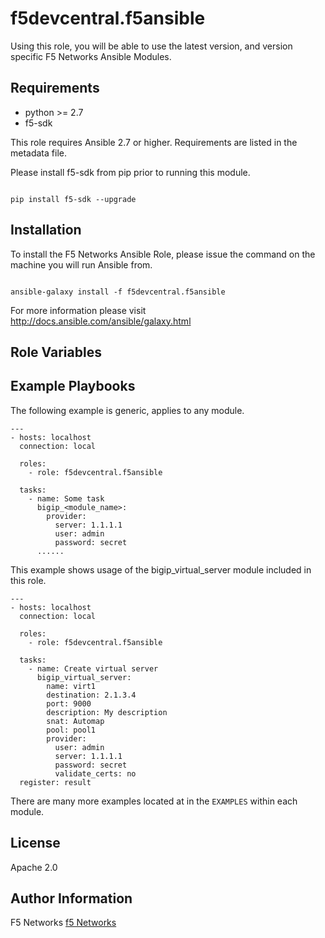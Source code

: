 # f5devcentral.f5ansible

Using this role, you will be able to use the latest version, and version specific F5 Networks
Ansible Modules.

## Requirements

 - python >= 2.7
 - f5-sdk

This role requires Ansible 2.7 or higher. Requirements are listed in the metadata file.

Please install f5-sdk from pip prior to running this module.
```

pip install f5-sdk --upgrade
```

## Installation

To install the F5 Networks Ansible Role, please issue the command on the machine you will
run Ansible from.
```

ansible-galaxy install -f f5devcentral.f5ansible
```

For more information please visit http://docs.ansible.com/ansible/galaxy.html

## Role Variables



## Example Playbooks

The following example is generic, applies to any module.

```
---
- hosts: localhost
  connection: local

  roles:
    - role: f5devcentral.f5ansible

  tasks:
    - name: Some task
      bigip_<module_name>:
        provider:
          server: 1.1.1.1
          user: admin
          password: secret
      ......
```

This example shows usage of the bigip_virtual_server module included in this role.

```
---
- hosts: localhost
  connection: local

  roles:
    - role: f5devcentral.f5ansible

  tasks:
    - name: Create virtual server
      bigip_virtual_server:
        name: virt1
        destination: 2.1.3.4
        port: 9000
        description: My description
        snat: Automap
        pool: pool1
        provider:
          user: admin
          server: 1.1.1.1
          password: secret
          validate_certs: no
  register: result
```

There are many more examples located at in the ``EXAMPLES`` within each module.

## License

Apache 2.0

## Author Information

F5 Networks
[f5 Networks](http://www.f5.com)
